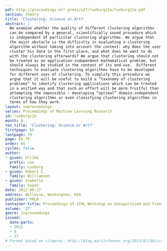 ```yaml
---
pdf: http://proceedings.mlr.press/v27/luxburg12a/luxburg12a.pdf
section: theory
title: 'Clustering: Science or Art?'
abstract: |
  We examine whether the quality of different clustering algorithms
  can be compared by a general, scientifically sound procedure which
  is independent of particular clustering algorithms. We argue that
  the major obstacle is the difficulty in evaluating a clustering
  algorithm without taking into account the context: why does the user
  cluster his data in the first place, and what does he want to do
  with the clustering afterwards? We argue that clustering should not
  be treated as an application-independent mathematical problem, but
  should always be studied in the context of its end-use.  Different
  techniques to evaluate clustering algorithms have to be developed
  for different uses of clustering. To simplify this procedure we
  argue that it will be useful to build a “taxonomy of clustering
  problems” to identify clustering applications which can be treated
  in a unified way and that such an effort will be more fruitful than
  attempting the impossible – developing “optimal” domain-independent
  clustering algorithms or even classifying clustering algorithms in
  terms of how they work.
layout: inproceedings
series: Proceedings of Machine Learning Research
id: luxburg12a
month: 0
tex_title: 'Clustering: Science or Art?'
firstpage: 65
lastpage: 79
page: 65-79
order: 65
cycles: false
author:
- given: Ulrike
  prefix: von
  family: Luxburg
- given: Robert C.
  family: Williamson
- given: Isabelle
  family: Guyon
date: 2012-06-27
address: Bellevue, Washington, USA
publisher: PMLR
container-title: Proceedings of ICML Workshop on Unsupervised and Transfer Learning
volume: '27'
genre: inproceedings
issued:
  date-parts:
  - 2012
  - 6
  - 27
# Format based on citeproc: http://blog.martinfenner.org/2013/07/30/citeproc-yaml-for-bibliographies/
---
```


